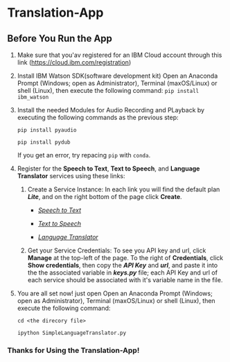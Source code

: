 # Translation-App

## Before You Run the App

1. Make sure that you'av registered for an IBM Cloud account through this link (https://cloud.ibm.com/registration)
2. Install IBM Watson SDK(software development kit)
   Open an Anaconda Prompt (Windows; open as Administrator), Terminal (maxOS/Linux) or shell (Linux), then execute the following command:
   `pip install ibm_watson`
3. Install the needed Modules for Audio Recording and PLayback by executing the following commands as the previous step:

   `pip install pyaudio`
   
   `pip install pydub`
   
   If you get an error, try repacing `pip` with `conda`.
4. Register for the **Speech to Text**, **Text to Speech**, and **Language Translator** services using these links:
   1. Create a Service Instance:
      In each link you will find the default plan ***Lite***, and on the right bottom of the page click **Create**.
      
      - [*Speech to Text*](https://console.bluemix.net/catalog/services/speech-to-text)
      
      - [*Text to Speech*](https://console.bluemix.net/catalog/services/text-to-speech)
      
      - [*Language Translator*](https://console.bluemix.net/catalog/services/language-translator)
      
   2. Get your Service Credentials:
      To see you API key and url, click **Manage** at the top-left of the page. To the right of **Credentials**, click **Show credentials**, 
      then copy the ***API  Key*** and ***url***, and paste it into the the associated variable in ***keys.py*** file; each API Key and url of each service
      should be associated with it's variable name in the file.

5. You are all set now! just open Open an Anaconda Prompt (Windows; open as Administrator), Terminal (maxOS/Linux) or shell (Linux), then execute the following command:

   `cd <the direcory file>`
   
   `ipython SimpleLanguageTranslator.py`
   
### Thanks for Using the Translation-App!
